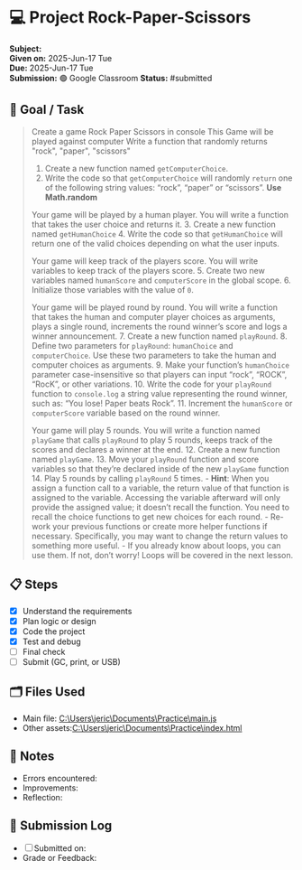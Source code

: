 # 💻 Project Rock-Paper-Scissors

**Subject:**  
**Given on:** 2025-Jun-17 Tue  
**Due:** 2025-Jun-17 Tue  
**Submission:** 🟢 Google Classroom
**Status:**  #submitted

## 🎯 Goal / Task
> Create a game Rock Paper Scissors in console
> 	This Game will be played against computer
> 	Write a function that randomly returns "rock", "paper", "scissors"
> 	1. Create a new function named `getComputerChoice`.
> 	2. Write the code so that `getComputerChoice` will randomly `return` one of the following string values: “rock”, “paper” or “scissors”. **Use Math.random**
> 	
> 	Your game will be played by a human player. You will write a function that takes the user choice and returns it. 
> 	3. Create a new function named `getHumanChoice`
> 	4. Write the code so that `getHumanChoice` will return one of the valid choices depending on what the user inputs.
> 
> 	Your game will keep track of the players score. You will write variables to keep track of the players score.
> 	5. Create two new variables named `humanScore` and `computerScore` in the global scope.
> 	6. Initialize those variables with the value of `0`.
> 
>	Your game will be played round by round. You will write a function that takes the human and computer player choices as arguments, plays a single round, increments the round winner’s score and logs a winner announcement.
>	7. Create a new function named `playRound`.
>	8. Define two parameters for `playRound`: `humanChoice` and `computerChoice`. Use these two parameters to take the human and computer choices as arguments.
>	9. Make your function’s `humanChoice` parameter case-insensitive so that players can input “rock”, “ROCK”, “RocK”, or other variations.
>	10. Write the code for your `playRound` function to `console.log` a string value representing the round winner, such as: “You lose! Paper beats Rock”.
>	11. Increment the `humanScore` or `computerScore` variable based on the round winner.
>
>	Your game will play 5 rounds. You will write a function named `playGame` that calls `playRound` to play 5 rounds, keeps track of the scores and declares a winner at the end.
>	12. Create a new function named `playGame`.
>	13. Move your `playRound` function and score variables so that they’re declared inside of the new `playGame` function
>	14. Play 5 rounds by calling `playRound` 5 times.
		- **Hint**: When you assign a function call to a variable, the return value of that function is assigned to the variable. Accessing the variable afterward will only provide the assigned value; it doesn’t recall the function. You need to recall the choice functions to get new choices for each round.
		- Re-work your previous functions or create more helper functions if necessary. Specifically, you may want to change the return values to something more useful.
		- If you already know about loops, you can use them. If not, don’t worry! Loops will be covered in the next lesson.



## 📋 Steps
- [x] Understand the requirements
- [x] Plan logic or design
- [x] Code the project
- [x] Test and debug
- [ ] Final check
- [ ] Submit (GC, print, or USB)

## 🗂 Files Used
- Main file: [C:\Users\jeric\Documents\Practice\main.js](file:///c%3A/Users/jeric/Documents/Practice/main.js)
- Other assets:[C:\Users\jeric\Documents\Practice\index.html](file:///c%3A/Users/jeric/Documents/Practice/index.html)

## 🧠 Notes
- Errors encountered:
- Improvements:
- Reflection:

## 📅 Submission Log
- ☐ Submitted on: 
- Grade or Feedback:
